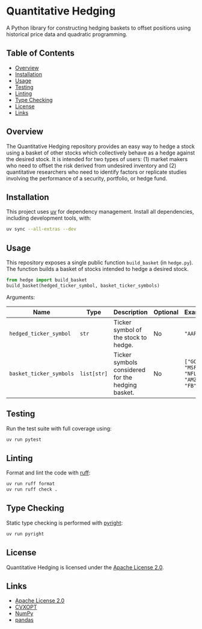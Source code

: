 # Quantitative Hedging

A Python library for constructing hedging baskets to offset positions using historical price data and quadratic programming.

## Table of Contents
- [Overview](#overview)
- [Installation](#installation)
- [Usage](#usage)
- [Testing](#testing)
- [Linting](#linting)
- [Type Checking](#type-checking)
- [License](#license)
- [Links](#links)

## Overview
The Quantitative Hedging repository provides an easy way to hedge a stock using a basket of other stocks which collectively behave as a hedge against the desired stock. It is intended for two types of users: (1) market makers who need to offset the risk derived from undesired inventory and (2) quantitative researchers who need to identify factors or replicate studies involving the performance of a security, portfolio, or hedge fund.

## Installation
This project uses [uv](https://github.com/astral-sh/uv) for dependency management. Install all dependencies, including development tools, with:

```bash
uv sync --all-extras --dev
```

## Usage
This repository exposes a single public function `build_basket` (in `hedge.py`). The function builds a basket of stocks intended to hedge a desired stock.

```python
from hedge import build_basket
build_basket(hedged_ticker_symbol, basket_ticker_symbols)
```

Arguments:

| Name | Type | Description | Optional | Example |
|------|------|-------------|---------|--------|
| `hedged_ticker_symbol` | `str` | Ticker symbol of the stock to hedge. | No | `"AAPL"` |
| `basket_ticker_symbols` | `list[str]` | Ticker symbols considered for the hedging basket. | No | `["GOOG", "MSFT", "NFLX", "AMZN", "FB"]` |

## Testing
Run the test suite with full coverage using:

```bash
uv run pytest
```

## Linting
Format and lint the code with [ruff](https://docs.astral.sh/ruff/):

```bash
uv run ruff format
uv run ruff check .
```

## Type Checking
Static type checking is performed with [pyright](https://github.com/microsoft/pyright):

```bash
uv run pyright
```

## License
Quantitative Hedging is licensed under the [Apache License 2.0](https://www.apache.org/licenses/LICENSE-2.0).

## Links
- [Apache License 2.0](https://www.apache.org/licenses/LICENSE-2.0)
- [CVXOPT](https://cvxopt.org/)
- [NumPy](https://numpy.org/)
- [pandas](https://pandas.pydata.org/)
